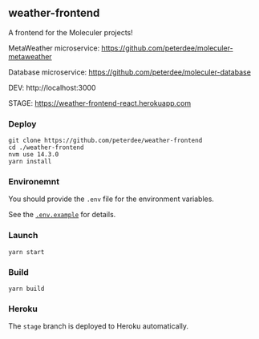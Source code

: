 ## weather-frontend

A frontend for the Moleculer projects!

MetaWeather microservice: https://github.com/peterdee/moleculer-metaweather

Database microservice: https://github.com/peterdee/moleculer-database

DEV: http://localhost:3000

STAGE: https://weather-frontend-react.herokuapp.com

### Deploy

```shell script
git clone https://github.com/peterdee/weather-frontend
cd ./weather-frontend
nvm use 14.3.0
yarn install
```

### Environemnt

You should provide the `.env` file for the environment variables.

See the [`.env.example`](.env.example) for details.

### Launch

```shell script
yarn start
```

### Build

```shell script
yarn build
```

### Heroku

The `stage` branch is deployed to Heroku automatically.
